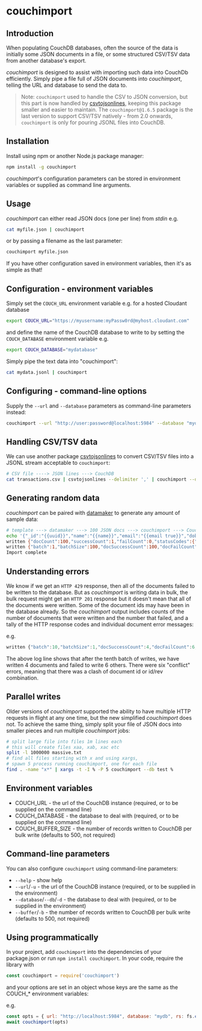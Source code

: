 # couchimport

## Introduction

When populating CouchDB databases, often the source of the data is initially some JSON documents in a file, or some structured CSV/TSV data from another database's export.

*couchimport* is designed to assist with importing such data into CouchDb efficiently. Simply pipe a file full of JSON documents into *couchimport*, telling the URL and database to send the data to.

> Note: `couchimport` used to handle the CSV to JSON conversion, but this part is now handled by [csvtojsonlines](https://www.npmjs.com/package/csvtojsonlines), keeping this package smaller and easier to maintain. The `couchimport@1.6.5` package is the last version to support CSV/TSV natively - from 2.0 onwards, `couchimport` is only for pouring JSONL files into CouchDB.

## Installation

Install using npm or another Node.js package manager:

```sh
npm install -g couchimport
```

*couchimport*'s configuration parameters can be stored in environment variables or supplied as command line arguments.

## Usage

_couchimport_ can either read JSON docs (one per line) from _stdin_ e.g.

```sh
cat myfile.json | couchimport
```

or by passing a filename as the last parameter:

```sh
couchimport myfile.json
```

If you have other configuration saved in environment variables, then it's as simple as that!

## Configuration - environment variables

Simply set the `COUCH_URL` environment variable e.g. for a hosted Cloudant database

```sh
export COUCH_URL="https://myusername:myPassw0rd@myhost.cloudant.com"
```

and define the name of the CouchDB database to write to by setting the `COUCH_DATABASE` environment variable e.g.

```sh
export COUCH_DATABASE="mydatabase"
```

Simply pipe the text data into "couchimport":

```sh
cat mydata.jsonl | couchimport
```

## Configuring - command-line options

Supply the `--url` and `--database` parameters as command-line parameters instead:

```sh
couchimport --url "http://user:password@localhost:5984" --database "mydata" mydata.jsonl
```

## Handling CSV/TSV data

We can use another package [csvtojsonlines](https://www.npmjs.com/package/csvtojsonlines) to convert CSV/TSV files into a JSONL stream acceptable to `couchimport`:

```sh
# CSV file ----> JSON lines ---> CouchDB
cat transactions.csv | csvtojsonlines --delimiter ',' | couchimport --db ledger
```

## Generating random data

_couchimport_ can be paired with [datamaker](https://www.npmjs.com/package/datamaker) to generate any amount of sample data:

```sh
# template ---> datamaker ---> 100 JSON docs ---> couchimport ---> CouchDB
echo '{"_id":"{{uuid}}","name":"{{name}}","email":"{{email true}}","dob":"{{date 1950-01-01}}"}' | datamaker -f json -i 100 | couchimport --db people
written {"docCount":100,"successCount":1,"failCount":0,"statusCodes":{"201":1}}
written {"batch":1,"batchSize":100,"docSuccessCount":100,"docFailCount":0,"statusCodes":{"201":1},"errors":{}}
Import complete
```

## Understanding errors

We know if we get an `HTTP 429` response, then all of the documents failed to be written to the database. But as _couchimport_ is writing data in bulk, the bulk request might get an `HTTP 201` response but it doesn't mean that all of the documents were written. Some of the document ids may have been in the database already. So the _couchimport_ output includes counts of the number of documents that were written and the number that failed, and a tally of the HTTP response codes and individual document error messages:

e.g.

```js
written {"batch":10,"batchSize":1,"docSuccessCount":4,"docFailCount":6,"statusCodes":{"201":10},"errors":{"conflict":6}}
```

The above log line shows that after the tenth batch of writes, we have written 4 documents and failed to write 6 others. There were six "conflict" errors, meaning that there was a clash of document id or id/rev combination.

## Parallel writes

Older versions of _couchimport_ supported the ability to have multiple HTTP requests in flight at any one time, but the new simplified _couchimport_ does not. To achieve the same thing, simply split your file of JSON docs into smaller pieces and run multiple _couchimport_ jobs:

```sh
# split large file into files 1m lines each
# this will create files xaa, xab, xac etc
split -l 1000000 massive.txt
# find all files starting with x and using xargs,
# spawn 5 process running couchimport, one for each file
find . -name "x*" | xargs -t -I % -P 5 couchimport --db test %
```

## Environment variables

* COUCH_URL - the url of the CouchDB instance (required, or to be supplied on the command line)
* COUCH_DATABASE - the database to deal with (required, or to be supplied on the command line)
* COUCH_BUFFER_SIZE - the number of records written to CouchDB per bulk write (defaults to 500, not required)

## Command-line parameters

You can also configure `couchimport` using command-line parameters:

* `--help` - show help
* `--url`/`-u` - the url of the CouchDB instance (required, or to be supplied in the environment)
* `--database`/`--db`/`-d` - the database to deal with (required, or to be supplied in the environment)
* `--buffer`/`-b` - the number of records written to CouchDB per bulk write (defaults to 500, not required)

## Using programmatically

In your project, add `couchimport` into the dependencies of your package.json or run `npm install couchimport`. In your code, require
the library with

```js
const couchimport = require('couchimport')
```

and your options are set in an object whose keys are the same as the COUCH_* environment variables:

e.g.

```js
const opts = { url: "http://localhost:5984", database: "mydb", rs: fs.createReadStream('myfile.json') }
await couchimport(opts)
```
